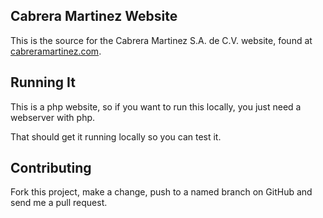 ## Cabrera Martinez Website ##

This is the source for the Cabrera Martinez S.A. de C.V. website, found at [cabreramartinez.com](http://cabreramartinez.com "cabreramartinez.com").

## Running It ##

This is a php website, so if you want to run this locally, you just need a webserver with php.

That should get it running locally so you can test it.  

## Contributing ##

Fork this project, make a change, push to a named branch on GitHub and send me a pull request.